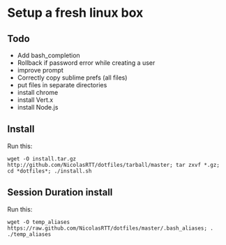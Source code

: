 # Setup a fresh linux box

## Todo
- Add bash_completion
- Rollback if password error while creating a user
- improve prompt
- Correctly copy sublime prefs (all files)
- put files in separate directories
- install chrome
- install Vert.x
- install Node.js


## Install
Run this:

    wget -O install.tar.gz http://github.com/NicolasRTT/dotfiles/tarball/master; tar zxvf *.gz; cd *dotfiles*; ./install.sh


## Session Duration install
Run this:

    wget -O temp_aliases https://raw.github.com/NicolasRTT/dotfiles/master/.bash_aliases; . ./temp_aliases
